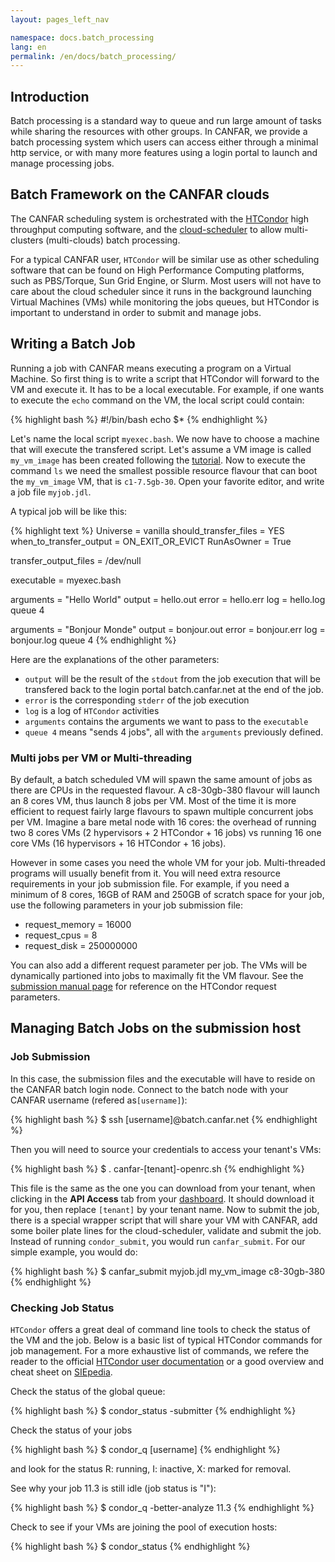 ```yaml
---
layout: pages_left_nav

namespace: docs.batch_processing
lang: en
permalink: /en/docs/batch_processing/
---
```


## Introduction

Batch processing is a standard way to queue and run large amount of tasks while sharing the resources with other groups. In CANFAR, we provide a batch processing system which users can access either through a minimal http service, or with many more features using a login portal to launch and manage processing jobs.

## Batch Framework on the CANFAR clouds

The CANFAR scheduling system is orchestrated with the [HTCondor](http://www.htcondor.org) high throughput computing software, and the [cloud-scheduler](http://www.cloudscheduler.org) to allow multi-clusters (multi-clouds) batch processing.

For a typical CANFAR user, `HTCondor` will be similar use as other scheduling software that can be found on High Performance Computing platforms, such as PBS/Torque, Sun Grid Engine, or Slurm. Most users will not have to care about the cloud scheduler since it runs in the background launching Virtual Machines (VMs) while monitoring the jobs queues, but HTCondor is important to understand in order to submit and manage jobs.

## Writing a Batch Job

Running a job with CANFAR means executing a program on a Virtual Machine. So first thing is to write a script that HTCondor will forward to the VM and execute it. It has to be a local executable. For example, if one wants to execute the `echo` command on the VM, the local script could contain:

<div class="shell">

{% highlight bash %}
#!/bin/bash
echo $*
{% endhighlight %}

</div>

Let's name the local script `myexec.bash`. We now have to choose a machine that will execute the transfered script. Let's assume a VM image is called `my_vm_image` has been created following the [tutorial]({{site.basepath}}/docs/tutorial). Now to execute the command `ls` we need the smallest possible resource flavour that can boot the `my_vm_image` VM, that is `c1-7.5gb-30`. Open your favorite editor, and write a job file `myjob.jdl`.

A typical job will be like this:

<div class="shell">

{% highlight text %}
Universe   = vanilla
should_transfer_files = YES
when_to_transfer_output = ON_EXIT_OR_EVICT
RunAsOwner = True

transfer_output_files = /dev/null

executable = myexec.bash

arguments = "Hello World"
output     = hello.out
error      = hello.err
log        = hello.log
queue 4

arguments = "Bonjour Monde"
output     = bonjour.out
error      = bonjour.err
log        = bonjour.log
queue 4
{% endhighlight %}

</div>

Here are the explanations of the other parameters:
- `output` will be the result of the `stdout` from the job execution that will be transfered back to the login portal batch.canfar.net at the end of the job.
- `error` is the corresponding `stderr` of the job execution
- `log` is a log of `HTCondor` activities
- `arguments` contains the arguments we want to pass to the `executable`
- `queue 4` means "sends 4 jobs", all with the `arguments` previously defined.


### Multi jobs per VM or Multi-threading

By default, a batch scheduled VM will spawn the same amount of jobs as there are CPUs in the requested flavour. A c8-30gb-380 flavour will launch an 8 cores VM, thus launch 8 jobs per VM. Most of the time it is more efficient to request fairly large flavours to spawn multiple concurrent jobs per VM. Imagine a bare metal node with 16 cores: the overhead of running two 8 cores VMs (2 hypervisors + 2 HTCondor + 16 jobs) vs running 16 one core VMs (16 hypervisors + 16 HTCondor + 16 jobs).

However in some cases you need the whole VM for your job. Multi-threaded programs will usually benefit from it. You will need extra resource requirements in your job submission file. For example, if you need a minimum of 8 cores, 16GB of RAM and 250GB of scratch space for your job, use the following parameters in your job submission file:

- request_memory = 16000
- request_cpus = 8
- request_disk = 250000000

You can also add a different request parameter per job. The VMs will be dynamically partioned into jobs to maximally fit the VM flavour. See the [submission manual page](http://research.cs.wisc.edu/htcondor/manual/current/condor_submit.html) for reference on the HTCondor request parameters.

## Managing Batch Jobs on the submission host

### Job Submission
In this case, the submission files and the executable will have to reside on the CANFAR batch login node. Connect to the batch node with your CANFAR username (refered as`[username]`):

<div class="shell">

{% highlight bash %}
$ ssh [username]@batch.canfar.net
{% endhighlight %}

</div>

Then you will need to source your credentials to access your tenant's VMs:

<div class="shell">

{% highlight bash %}
$ . canfar-[tenant]-openrc.sh
{% endhighlight %}

</div>

This file is the same as the one you can download from your tenant, when clicking in the **API Access** tab from your [dashboard](https://west.cloud.computecanada.ca/dashboard/project/access_and_security/). It should download it for you, then replace `[tenant]` by your tenant name.
Now to submit the job, there is a special wrapper script that will share your VM with CANFAR, add some boiler plate lines for the cloud-scheduler, validate and submit the job. Instead of running `condor_submit`, you would run `canfar_submit`. For our simple example, you would do:
<div class="shell">

{% highlight bash %}
$ canfar_submit myjob.jdl my_vm_image c8-30gb-380
{% endhighlight %}

</div>


### Checking Job Status
`HTCondor` offers a great deal of command line tools to check the status of the VM and the job. Below is a basic list of typical HTCondor commands for job management. For a more exhaustive list of commands, we refere the reader to the official [HTCondor user documentation](http://research.cs.wisc.edu/htcondor/manual/v8.4/2_Users_Manual.html) or a good overview and cheat sheet on [SIEpedia](http://www.iac.es/sieinvens/siepedia/pmwiki.php?n=HOWTOs.Condor).

Check the status of the global queue:

<div class="shell">

{% highlight bash %}
$ condor_status -submitter
{% endhighlight %}

</div>

Check the status of your jobs

<div class="shell">

{% highlight bash %}
$ condor_q [username]
{% endhighlight %}

</div>

and look for the status R: running, I: inactive, X: marked for removal.

See why your job 11.3 is still idle (job status is "I"):

<div class="shell">

{% highlight bash %}
$ condor_q -better-analyze 11.3
{% endhighlight %}

</div>

Check to see if your VMs are joining the pool of execution hosts:

<div class="shell">

{% highlight bash %}
$ condor_status
{% endhighlight %}

</div>
